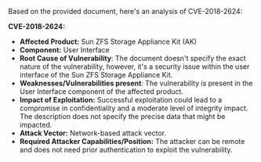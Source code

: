 Based on the provided document, here's an analysis of CVE-2018-2624:

**CVE-2018-2624:**

*   **Affected Product:** Sun ZFS Storage Appliance Kit (AK)
*   **Component:** User Interface
*   **Root Cause of Vulnerability**: The document doesn't specify the exact nature of the vulnerability, however, it's a security issue within the user interface of the Sun ZFS Storage Appliance Kit.
*  **Weaknesses/Vulnerabilities present**: The vulnerability is present in the User Interface component of the affected product. 
*   **Impact of Exploitation:** Successful exploitation could lead to a compromise in confidentiality and a moderate level of integrity impact. The description does not specify the precise data that might be impacted.
*   **Attack Vector:** Network-based attack vector.
*   **Required Attacker Capabilities/Position:** The attacker can be remote and does not need prior authentication to exploit the vulnerability.